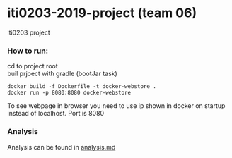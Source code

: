 # iti0203-2019-project (team 06)

iti0203 project

### How to run:
cd to project root <br />
buil prjoect with gradle (bootJar task)

```console
docker build -f Dockerfile -t docker-webstore .
docker run -p 8080:8080 docker-webstore
```

To see webpage in browser you need to use ip shown in docker on startup instead of localhost.
Port is 8080


### Analysis
Analysis can be found in [analysis.md](analysis.md)